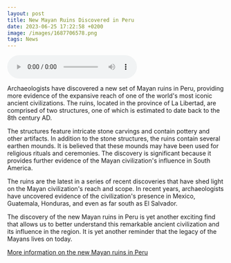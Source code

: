 ```yaml
--- 
layout: post 
title: New Mayan Ruins Discovered in Peru
date: 2023-06-25 17:22:58 +0200 
image: /images/1687706578.png
tags: News 
--- 
```


<audio controls>
        <source src="/audios/1687706578.mp3" type="audio/mpeg">
        Your browser does not support the audio element.
      </audio>

Archaeologists have discovered a new set of Mayan ruins in Peru, providing more evidence of the expansive reach of one of the world's most iconic ancient civilizations. The ruins, located in the province of La Libertad, are comprised of two structures, one of which is estimated to date back to the 8th century AD. 

The structures feature intricate stone carvings and contain pottery and other artifacts. In addition to the stone structures, the ruins contain several earthen mounds. It is believed that these mounds may have been used for religious rituals and ceremonies. The discovery is significant because it provides further evidence of the Mayan civilization's influence in South America. 

The ruins are the latest in a series of recent discoveries that have shed light on the Mayan civilization's reach and scope. In recent years, archaeologists have uncovered evidence of the civilization's presence in Mexico, Guatemala, Honduras, and even as far south as El Salvador. 

The discovery of the new Mayan ruins in Peru is yet another exciting find that allows us to better understand this remarkable ancient civilization and its influence in the region. It is yet another reminder that the legacy of the Mayans lives on today. 

[More information on the new Mayan ruins in Peru](https://www.archaeology.org/news/8519-200420-peru-maya-ruins) 